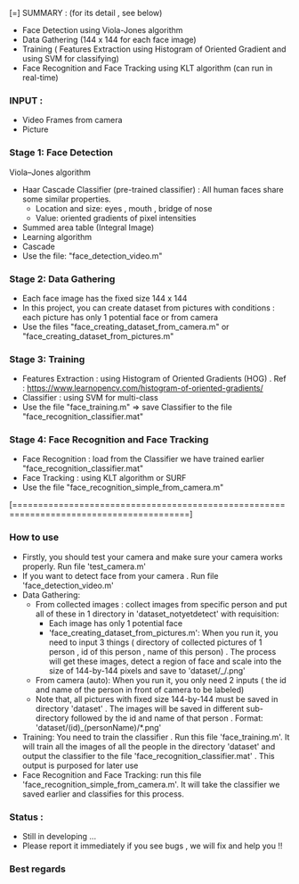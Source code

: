 
[=] SUMMARY : (for its detail , see below) 
- Face Detection using Viola-Jones algorithm 
- Data Gathering (144 x 144 for each face image)
- Training ( Features Extraction using Histogram of Oriented Gradient and using SVM for classifying) 
- Face Recognition and Face Tracking using KLT algorithm (can run in real-time)

### INPUT :
- Video Frames from camera
- Picture

### Stage 1: Face Detection
Viola–Jones algorithm
- Haar Cascade Classifier (pre-trained classifier) : All human faces share some similar properties.
    + Location and size: eyes , mouth , bridge of nose 
    + Value: oriented gradients of pixel intensities 
- Summed area table (Integral Image) 
- Learning algorithm 
- Cascade 
- Use the file: "face_detection_video.m"


### Stage 2: Data Gathering 
- Each face image has the fixed size 144 x 144 
- In this project, you can create dataset from pictures with conditions : each picture has only 1 potential face 
or from camera 
- Use the files "face_creating_dataset_from_camera.m" or "face_creating_dataset_from_pictures.m"


### Stage 3: Training
- Features Extraction : using Histogram of Oriented Gradients (HOG) . Ref : https://www.learnopencv.com/histogram-of-oriented-gradients/
- Classifier : using SVM for multi-class
- Use the file "face_training.m" => save Classifier to the file "face_recognition_classifier.mat"


### Stage 4: Face Recognition and Face Tracking 
- Face Recognition : load from the Classifier we have trained earlier "face_recognition_classifier.mat"
- Face Tracking : using KLT algorithm or SURF 
- Use the file "face_recognition_simple_from_camera.m"


[========================================================================================]

### How to use 
- Firstly, you should test your camera and make sure your camera works properly. Run file 'test_camera.m'
- If you want to detect face from your camera . Run file 'face_detection_video.m'
- Data Gathering: 
   + From collected images : collect images from specific person and put all of these in 1 directory in 'dataset_notyetdetect'
with requisition:   
        + Each image has only 1 potential face 
        + 'face_creating_dataset_from_pictures.m': When you run it, you need to input 3 things ( directory of collected pictures of 1 person , id of this person , name of this person) .  The process will get these images, detect a region of face and scale into the size of 144-by-144 pixels and save to 'dataset/<id>_<name>/<numPic>.png'
   + From camera (auto): When you run it, you only need 2 inputs ( the id and name of the person in front of camera to be labeled)
   + Note that, all pictures with fixed size 144-by-144 must be saved in directory 'dataset' . The images will be saved in different sub-directory followed by the id and name of that person . Format: 'dataset/(id)_(personName)/*.png'
- Training: You need to train the classifier . Run this file 'face_training.m'. It will train all the images of all the people in the directory 'dataset' and output the classifier to the file 'face_recognition_classifier.mat' . This output is purposed for later use 
- Face Recognition and Face Tracking: run this file 'face_recognition_simple_from_camera.m'. It will take the classifier we saved earlier and classifies for this process. 

### Status : 
- Still in developing ... 
- Please report it immediately if you see bugs , we will fix and help you !! 

### Best regards


